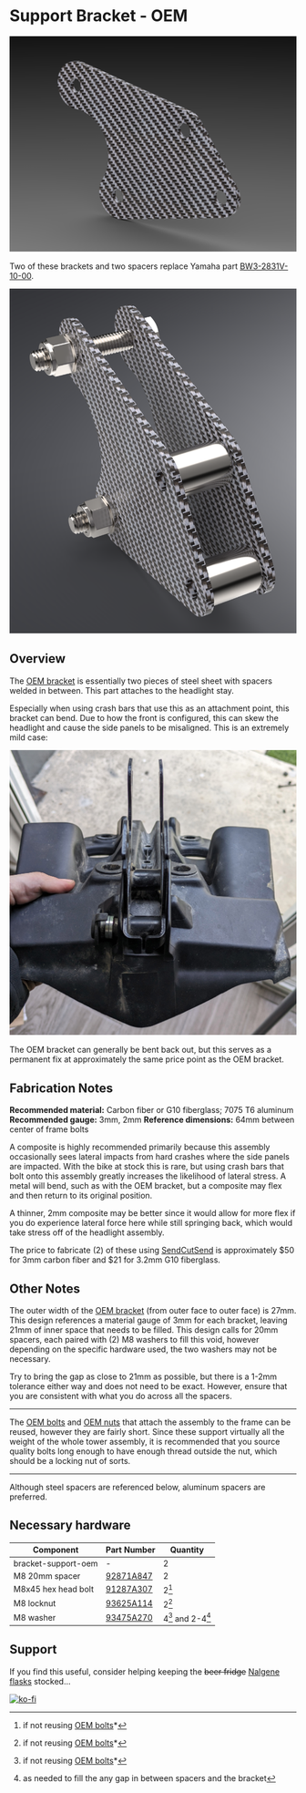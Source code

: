 # Support Bracket - OEM

![Support Bracket](images/v02/bracket-support-oem.png)

Two of these brackets and two spacers replace Yamaha part [BW3-2831V-10-00](https://yamaha-motor.com/parts/diagram/10635215/242410301?partNumber=BW32831V1000).

![Support Bracket Assembly](images/v02/bracket-support-oem-assembly.png)

## Overview

The [OEM bracket](https://yamaha-motor.com/parts/diagram/10635215/242410301?partNumber=BW32831V1000) is essentially two pieces of steel sheet with spacers welded in between. This part attaches to the headlight stay.

Especially when using crash bars that use this as an attachment point, this bracket can bend. Due to how the front is configured, this can skew the headlight and cause the side panels to be misaligned. This is an extremely mild case:

![Bent bracket](images/bent_bracket.jpg)

The OEM bracket can generally be bent back out, but this serves as a permanent fix at approximately the same price point as the OEM bracket.

## Fabrication Notes

**Recommended material:** Carbon fiber or G10 fiberglass; 7075 T6 aluminum
**Recommended gauge:** 3mm, 2mm
**Reference dimensions:** 64mm between center of frame bolts

A composite is highly recommended primarily because this assembly occasionally sees lateral impacts from hard crashes where the side panels are impacted. With the bike at stock this is rare, but using crash bars that bolt onto this assembly greatly increases the likelihood of lateral stress. A metal will bend, such as with the OEM bracket, but a composite may flex and then return to its original position.

A thinner, 2mm composite may be better since it would allow for more flex if you do experience lateral force here while still springing back, which would take stress off of the headlight assembly.

The price to fabricate (2) of these using [SendCutSend](https://sendcutsend.com) is approximately $50 for 3mm carbon fiber and $21 for 3.2mm G10 fiberglass.

## Other Notes

The outer width of the [OEM bracket](https://yamaha-motor.com/parts/diagram/10635215/242410301?partNumber=BW32831V1000) (from outer face to outer face) is 27mm. This design references a material gauge of 3mm for each bracket, leaving 21mm of inner space that needs to be filled. This design calls for 20mm spacers, each paired with (2) M8 washers to fill this void, however depending on the specific hardware used, the two washers may not be necessary.

Try to bring the gap as close to 21mm as possible, but there is a 1-2mm tolerance either way and does not need to be exact. However, ensure that you are consistent with what you do across all the spacers.

---

The [OEM bolts](https://yamaha-motor.com/parts/diagram/10635215/242410301?partNumber=BW3283360000) and [OEM nuts](https://yamaha-motor.com/parts/diagram/10635215/242410301?partNumber=901760800900) that attach the assembly to the frame can be reused, however they are fairly short. Since these support virtually all the weight of the whole tower assembly, it is recommended that you source quality bolts long enough to have enough thread outside the nut, which should be a locking nut of sorts.

---

Although steel spacers are referenced below, aluminum spacers are preferred.

## Necessary hardware

|Component|Part Number|Quantity|
|--|--|--|
|bracket-support-oem|-|2|
|M8 20mm spacer|[92871A847](https://www.mcmaster.com/catalog/129/3668/92871A847)|2|
|M8x45 hex head bolt|[91287A307](https://www.mcmaster.com/91287A307/)|2[^1]|
|M8 locknut|[93625A114](https://www.mcmaster.com/93625A114)|2[^1]|
|M8 washer|[93475A270](https://www.mcmaster.com/93475A270/)|4[^1] and 2-4[^2]|

[^1]: if not reusing [OEM bolts](https://yamaha-motor.com/parts/diagram/10635215/242410301?partNumber=BW3283360000)*
[^2]: as needed to fill the any gap in between spacers and the bracket

## Support

If you find this useful, consider helping keeping the ~~beer fridge~~ [Nalgene flasks](https://nalgene.com/product/10oz-flask/) stocked...

[![ko-fi](https://ko-fi.com/img/githubbutton_sm.svg)](https://ko-fi.com/N4N86PBC2)